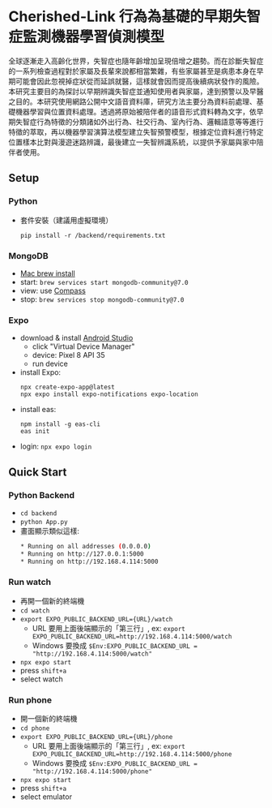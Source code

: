 # Cherished-Link 行為為基礎的早期失智症監測機器學習偵測模型
全球逐漸走入高齡化世界，失智症也隨年齡增加呈現倍增之趨勢。而在診斷失智症的一系列檢查過程對於家屬及長輩來說都相當繁雜，有些家屬甚至是病患本身在早期可能會因此忽視掉症狀從而延誤就醫，這樣就會因而提高後續病狀發作的風險。本研究主要目的為探討以早期辨識失智症並通知使用者與家屬，達到預警以及早醫之目的。本研究使用網路公開中文語音資料庫，研究方法主要分為資料前處理、基礎機器學習與位置資料處理。透過將原始被陪伴者的語音形式資料轉為文字，依早期失智症行為特徵的分類諸如外出行為、社交行為、室內行為、邏輯語意等等進行特徵的萃取，再以機器學習演算法模型建立失智預警模型，根據定位資料進行特定位置樣本比對與漫遊迷路辨識，最後建立一失智辨識系統，以提供予家屬與家中陪伴者使用。


## Setup

### Python
* 套件安裝（建議用虛擬環境）
    ```shell
    pip install -r /backend/requirements.txt
    ```

### MongoDB
* [Mac brew install](https://www.mongodb.com/zh-cn/docs/manual/tutorial/install-mongodb-on-os-x/)
* start: `brew services start mongodb-community@7.0`
* view: use [Compass](https://www.mongodb.com/products/tools/compass)
* stop: `brew services stop mongodb-community@7.0`

### Expo
* download & install [Android Studio](https://developer.android.com/studio?hl=zh-tw)
    * click "Virtual Device Manager"
    * device: Pixel 8 API 35
    * run device
* install Expo: 
    ```
    npx create-expo-app@latest
    npx expo install expo-notifications expo-location
    ```
* install eas:
    ```shell
    npm install -g eas-cli
    eas init
    ```
* login: `npx expo login`

## Quick Start

### Python Backend
* `cd backend`
* `python App.py`
* 畫面顯示類似這樣:
    ```sh
    * Running on all addresses (0.0.0.0)
    * Running on http://127.0.0.1:5000
    * Running on http://192.168.4.114:5000
    ```

### Run watch
* 再開一個新的終端機
* `cd watch`
* `export EXPO_PUBLIC_BACKEND_URL={URL}/watch` 
    * URL 要用上面後端顯示的「第三行」, ex: `export EXPO_PUBLIC_BACKEND_URL=http://192.168.4.114:5000/watch`
    * Windows 要換成 `$Env:EXPO_PUBLIC_BACKEND_URL = "http://192.168.4.114:5000/watch"`
* `npx expo start`
* press `shift+a`
* select watch

### Run phone
* 開一個新的終端機
* `cd phone`
* `export EXPO_PUBLIC_BACKEND_URL={URL}/phone` 
    * URL 要用上面後端顯示的「第三行」, ex: `export EXPO_PUBLIC_BACKEND_URL=http://192.168.4.114:5000/phone`
    * Windows 要換成 `$Env:EXPO_PUBLIC_BACKEND_URL = "http://192.168.4.114:5000/phone"`
* `npx expo start`
* press `shift+a`
* select emulator
